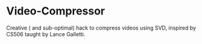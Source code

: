# Video-Compressor
Creative ( and sub-optimal) hack to compress videos using SVD, inspired by CS506 taught by Lance Galletti.
